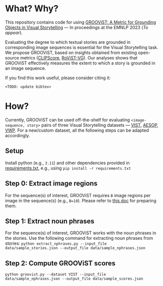 # What? Why?
This repository contains code for using [GROOViST: A Metric for Grounding Objects in Visual Storytelling]() — In proceedings at the EMNLP 2023 (*To appear*).

Evaluating the degree to which textual stories are grounded in corresponding image sequences is essential for the Visual Storytelling task. We propose GROOViST, based on insights obtained from existing open-source metrics ([CLIPScore](https://github.com/jmhessel/clipscore), [RoViST-VG](https://github.com/usydnlp/rovist)). Our analyses shows that GROOViST effectively measures the extent to which a story is grounded in an image sequence.

If you find this work useful, please consider citing it:
```
<TODO: update bibtex>
```

# How?

Currently, GROOViST can be used off-the-shelf for evaluating `<image-sequence, story>` pairs of three Visual Storytelling datasets — [VIST](https://aclanthology.org/N16-1147/), [AESOP](https://openaccess.thecvf.com/content/ICCV2021/html/Ravi_AESOP_Abstract_Encoding_of_Stories_Objects_and_Pictures_ICCV_2021_paper.html), [VWP](https://aclanthology.org/2023.tacl-1.33/). For a new/custom dataset, all the following steps can be adapted accordingly.

## Setup

Install python (e.g., `3.11`) and other dependencies provided in [requirements.txt](requirements.txt), e.g., using `pip install -r requirements.txt`

## Step 0: Extract image regions

For the sequence(s) of interest, GROOViST requires `B` image regions per image in the sequence(s) (e.g., `B=10`). Please refer to [this doc](image_regions.md) for preparing them.

## Step 1: Extract noun phrases

For the sequence(s) of interest, GROOViST works with the noun phrases in the stories. Use the following command for extracting noun phrases from stories:
```python extract_nphrases.py --input_file data/sample_stories.json --output_file data/sample_nphrases.json```

## Step 2: Compute GROOViST scores

```python groovist.py --dataset VIST --input_file data/sample_nphrases.json --output_file data/sample_scores.json```
